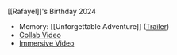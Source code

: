 [[Rafayel]]'s Birthday 2024
* Memory: [[Unforgettable Adventure]] ([Trailer](https://www.youtube.com/watch?v=Rgg3aGoPBUM))
* [Collab Video](https://www.youtube.com/watch?v=4hwUxogjSqY)
* [Immersive Video](https://www.youtube.com/watch?v=X7evZLf_BFs)